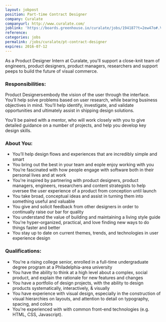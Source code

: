 ```yaml
---
layout: jobpost
position: Part-time Contract Designer
company: Curalate
companyurl: http://www.curalate.com/
joblink: 'https://boards.greenhouse.io/curalate/jobs/194187?t=2ew47o#.Vw0eZBMrLOY'
reference:
categories: jobs
permalink: /jobs/curalate/pt-contract-designer
expires: 2016-07-12
---
```


As a Product Designer Intern at Curalate, you'll support a close-knit team of engineers, product designers, product managers, researchers and support peeps to build the future of visual commerce.

### Responsibilities:
Product Designers embody the vision of the user through the interface. You’ll help solve problems based on user research, while bearing business objectives in mind. You’ll help identify, investigate, and validate opportunities and ultimately assist in shipping design solutions.

You’ll be paired with a mentor, who will work closely with you to give detailed guidance on a number of projects, and help you develop key design skills.

### About You:
* You’ll help design flows and experiences that are incredibly simple and smart
* You bring out the best in your team and eople enjoy working with you
* You’re fascinated with how people engage with software both in their personal lives and at work
* You're inspired by partnering with product designers, product managers, engineers, researchers and content strategists to help oversee the user experience of a product from conception until launch
* You take broad, conceptual ideas and assist in turning them into something useful and valuable
* You give and solicit feedback from other designers in order to continually raise our bar for quality
* You understand the value of building and maintaining a living style guide
* You're hyper-organized, practical, and love finding new ways to do things faster and better
* You stay up to date on current themes, trends, and technologies in user experience design

### Qualifications:
* You're a rising college senior, enrolled in a full-time undergraduate degree program at a Philadelphia-area university
* You have the ability to think at a high level about a complex, social product, and explain the rationale for new features and changes
* You have a portfolio of design projects, with the ability to design products systematically, interactively, & visually
* You have experience with visual design, especially in the construction of visual hierarchies on layouts, and attention to detail on typography, spacing, and colors
* You're experienced with with common front-end technologies (e.g. HTML, CSS, Javascript).